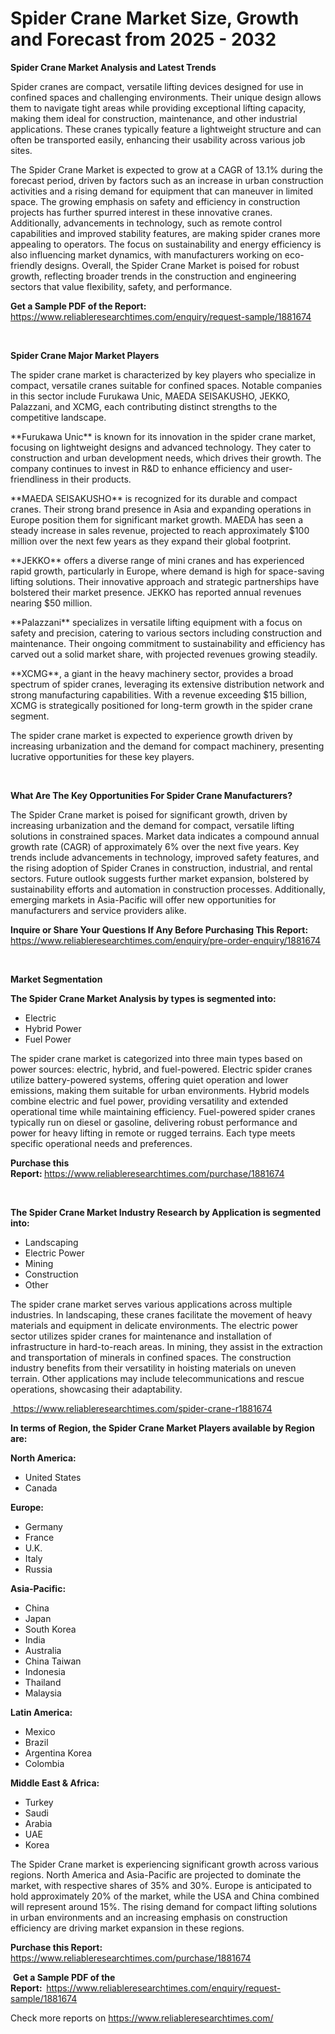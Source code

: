 <p><h1>Spider Crane Market Size, Growth and Forecast from 2025 - 2032</h1></p><p><strong>Spider Crane Market Analysis and Latest Trends</strong></p>
<p><p>Spider cranes are compact, versatile lifting devices designed for use in confined spaces and challenging environments. Their unique design allows them to navigate tight areas while providing exceptional lifting capacity, making them ideal for construction, maintenance, and other industrial applications. These cranes typically feature a lightweight structure and can often be transported easily, enhancing their usability across various job sites.</p><p>The Spider Crane Market is expected to grow at a CAGR of 13.1% during the forecast period, driven by factors such as an increase in urban construction activities and a rising demand for equipment that can maneuver in limited space. The growing emphasis on safety and efficiency in construction projects has further spurred interest in these innovative cranes. Additionally, advancements in technology, such as remote control capabilities and improved stability features, are making spider cranes more appealing to operators. The focus on sustainability and energy efficiency is also influencing market dynamics, with manufacturers working on eco-friendly designs. Overall, the Spider Crane Market is poised for robust growth, reflecting broader trends in the construction and engineering sectors that value flexibility, safety, and performance.</p></p>
<p><strong>Get a Sample PDF of the Report:&nbsp;</strong> <a href="https://www.reliableresearchtimes.com/enquiry/request-sample/1881674?utm_campaign=2476&utm_medium=2&utm_source=Github&utm_content=ia&utm_term=23022025&utm_id=spider-crane">https://www.reliableresearchtimes.com/enquiry/request-sample/1881674</a></p>
<p>&nbsp;</p>
<p><strong>Spider Crane Major Market Players</strong></p>
<p><p>The spider crane market is characterized by key players who specialize in compact, versatile cranes suitable for confined spaces. Notable companies in this sector include Furukawa Unic, MAEDA SEISAKUSHO, JEKKO, Palazzani, and XCMG, each contributing distinct strengths to the competitive landscape.</p><p>**Furukawa Unic** is known for its innovation in the spider crane market, focusing on lightweight designs and advanced technology. They cater to construction and urban development needs, which drives their growth. The company continues to invest in R&D to enhance efficiency and user-friendliness in their products.</p><p>**MAEDA SEISAKUSHO** is recognized for its durable and compact cranes. Their strong brand presence in Asia and expanding operations in Europe position them for significant market growth. MAEDA has seen a steady increase in sales revenue, projected to reach approximately $100 million over the next few years as they expand their global footprint.</p><p>**JEKKO** offers a diverse range of mini cranes and has experienced rapid growth, particularly in Europe, where demand is high for space-saving lifting solutions. Their innovative approach and strategic partnerships have bolstered their market presence. JEKKO has reported annual revenues nearing $50 million.</p><p>**Palazzani** specializes in versatile lifting equipment with a focus on safety and precision, catering to various sectors including construction and maintenance. Their ongoing commitment to sustainability and efficiency has carved out a solid market share, with projected revenues growing steadily.</p><p>**XCMG**, a giant in the heavy machinery sector, provides a broad spectrum of spider cranes, leveraging its extensive distribution network and strong manufacturing capabilities. With a revenue exceeding $15 billion, XCMG is strategically positioned for long-term growth in the spider crane segment.</p><p>The spider crane market is expected to experience growth driven by increasing urbanization and the demand for compact machinery, presenting lucrative opportunities for these key players.</p></p>
<p>&nbsp;</p>
<p><strong>What Are The Key Opportunities For Spider Crane Manufacturers?</strong></p>
<p><p>The Spider Crane market is poised for significant growth, driven by increasing urbanization and the demand for compact, versatile lifting solutions in constrained spaces. Market data indicates a compound annual growth rate (CAGR) of approximately 6% over the next five years. Key trends include advancements in technology, improved safety features, and the rising adoption of Spider Cranes in construction, industrial, and rental sectors. Future outlook suggests further market expansion, bolstered by sustainability efforts and automation in construction processes. Additionally, emerging markets in Asia-Pacific will offer new opportunities for manufacturers and service providers alike.</p></p>
<p><strong>Inquire or Share Your Questions If Any Before Purchasing This Report:</strong> <a href="https://www.reliableresearchtimes.com/enquiry/pre-order-enquiry/1881674?utm_campaign=2476&utm_medium=2&utm_source=Github&utm_content=ia&utm_term=23022025&utm_id=spider-crane">https://www.reliableresearchtimes.com/enquiry/pre-order-enquiry/1881674</a></p>
<p>&nbsp;</p>
<p><strong>Market Segmentation</strong></p>
<p><strong>The Spider Crane Market Analysis by types is segmented into:</strong></p>
<p><ul><li>Electric</li><li>Hybrid Power</li><li>Fuel Power</li></ul></p>
<p><p>The spider crane market is categorized into three main types based on power sources: electric, hybrid, and fuel-powered. Electric spider cranes utilize battery-powered systems, offering quiet operation and lower emissions, making them suitable for urban environments. Hybrid models combine electric and fuel power, providing versatility and extended operational time while maintaining efficiency. Fuel-powered spider cranes typically run on diesel or gasoline, delivering robust performance and power for heavy lifting in remote or rugged terrains. Each type meets specific operational needs and preferences.</p></p>
<p><strong>Purchase this Report:&nbsp;</strong><a href="https://www.reliableresearchtimes.com/purchase/1881674?utm_campaign=2476&utm_medium=2&utm_source=Github&utm_content=ia&utm_term=23022025&utm_id=spider-crane">https://www.reliableresearchtimes.com/purchase/1881674</a></p>
<p>&nbsp;</p>
<p><strong>The Spider Crane Market Industry Research by Application is segmented into:</strong></p>
<p><ul><li>Landscaping</li><li>Electric Power</li><li>Mining</li><li>Construction</li><li>Other</li></ul></p>
<p><p>The spider crane market serves various applications across multiple industries. In landscaping, these cranes facilitate the movement of heavy materials and equipment in delicate environments. The electric power sector utilizes spider cranes for maintenance and installation of infrastructure in hard-to-reach areas. In mining, they assist in the extraction and transportation of minerals in confined spaces. The construction industry benefits from their versatility in hoisting materials on uneven terrain. Other applications may include telecommunications and rescue operations, showcasing their adaptability.</p></p>
<p><a href="https://www.reliableresearchtimes.com/spider-crane-r1881674?utm_campaign=2476&utm_medium=2&utm_source=Github&utm_content=ia&utm_term=23022025&utm_id=spider-crane">&nbsp;https://www.reliableresearchtimes.com/spider-crane-r1881674</a></p>
<p><strong>In terms of Region, the Spider Crane Market Players available by Region are:</strong></p>
<p>
    <p> <strong> North America: </strong>
        <ul>
            <li>United States</li>
            <li>Canada</li>
        </ul>
        </p> 
    <p> <strong> Europe: </strong>
        <ul>
            <li>Germany</li>
            <li>France</li>
            <li>U.K.</li>
            <li>Italy</li>
            <li>Russia</li>
        </ul>
        </p> 
    <p> <strong> Asia-Pacific: </strong>
        <ul>
            <li>China</li>
            <li>Japan</li>
            <li>South Korea</li>
            <li>India</li>
            <li>Australia</li>
            <li>China Taiwan</li>
            <li>Indonesia</li>
            <li>Thailand</li>
            <li>Malaysia</li>
        </ul>
        </p> 
    <p> <strong> Latin America: </strong>
        <ul>
            <li>Mexico</li>
            <li>Brazil</li>
            <li>Argentina Korea</li>
            <li>Colombia</li>
        </ul>
        </p> 
    <p> <strong> Middle East & Africa: </strong>
        <ul>
            <li>Turkey</li>
            <li>Saudi</li>
            <li>Arabia</li>
            <li>UAE</li>
            <li>Korea</li>
        </ul>
    </p>
    </p>
<p><p>The Spider Crane market is experiencing significant growth across various regions. North America and Asia-Pacific are projected to dominate the market, with respective shares of 35% and 30%. Europe is anticipated to hold approximately 20% of the market, while the USA and China combined will represent around 15%. The rising demand for compact lifting solutions in urban environments and an increasing emphasis on construction efficiency are driving market expansion in these regions.</p></p>
<p><strong>Purchase this Report: </strong><a href="https://www.reliableresearchtimes.com/purchase/1881674?utm_campaign=2476&utm_medium=2&utm_source=Github&utm_content=ia&utm_term=23022025&utm_id=spider-crane">https://www.reliableresearchtimes.com/purchase/1881674</a></p>
<p>&nbsp;<strong>Get a Sample PDF of the Report:&nbsp;&nbsp;</strong><a href="https://www.reliableresearchtimes.com/enquiry/request-sample/1881674?utm_campaign=2476&utm_medium=2&utm_source=Github&utm_content=ia&utm_term=23022025&utm_id=spider-crane">https://www.reliableresearchtimes.com/enquiry/request-sample/1881674</a></p>
<p><strong></strong></p>
<p>Check more reports on <a href="https://www.reliableresearchtimes.com/?utm_campaign=2476&utm_medium=2&utm_source=Github&utm_content=ia&utm_term=23022025&utm_id=spider-crane">https://www.reliableresearchtimes.com/</a></p>